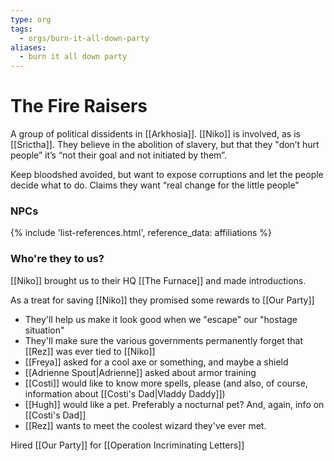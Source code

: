 ```yaml
---
type: org
tags:
  - orgs/burn-it-all-down-party
aliases:
  - burn it all down party
---
```


# The Fire Raisers

A group of political dissidents in [[Arkhosia]]. [[Niko]] is involved, as is [[Srictha]]. They believe in the abolition of slavery, but that they "don’t hurt people” it’s “not their goal and not initiated by them”. 

Keep bloodshed avoided, but want to expose corruptions and let the people decide what to do. Claims they want “real change for the little people"

### NPCs
{% include 'list-references.html', reference_data: affiliations %}


### Who're they to us?
[[Niko]] brought us to their HQ [[The Furnace]] and made introductions.

As a treat for saving [[Niko]] they promised some rewards to [[Our Party]]

* They'll help us make it look good when we "escape" our "hostage situation"
* They'll make sure the various governments permanently forget that [[Rez]] was ever tied to [[Niko]]
* [[Freya]] asked for a cool axe or something, and maybe a shield
* [[Adrienne Spout|Adrienne]] asked about armor training
* [[Costi]] would like to know more spells, please (and also, of course, information about [[Costi's Dad|Vladdy Daddy]])
* [[Hugh]] would like a pet. Preferably a nocturnal pet? And, again, info on [[Costi's Dad]]
* [[Rez]] wants to meet the coolest wizard they've ever met. 

Hired [[Our Party]] for [[Operation Incriminating Letters]] 